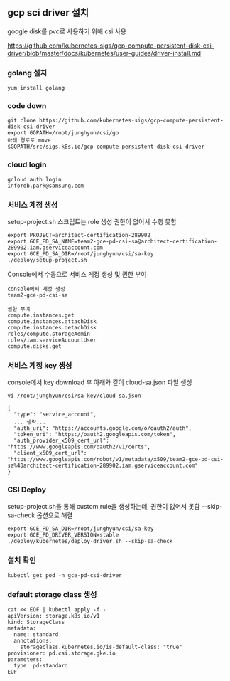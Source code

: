 ## gcp sci driver 설치

google disk를 pvc로 사용하기 위해 csi 사용

https://github.com/kubernetes-sigs/gcp-compute-persistent-disk-csi-driver/blob/master/docs/kubernetes/user-guides/driver-install.md


### golang 설치
```
yum install golang
```

### code down
```
git clone https://github.com/kubernetes-sigs/gcp-compute-persistent-disk-csi-driver 
export GOPATH=/root/junghyun/csi/go
아래 경로로 move 
$GOPATH/src/sigs.k8s.io/gcp-compute-persistent-disk-csi-driver
```

### cloud login

```
gcloud auth login
infordb.park@samsung.com
```

### 서비스 계정 생성 

setup-project.sh 스크립트는 role 생성 권한이 없어서 수행 못함 
```
export PROJECT=architect-certification-289902
export GCE_PD_SA_NAME=team2-gce-pd-csi-sa@architect-certification-289902.iam.gserviceaccount.com 
export GCE_PD_SA_DIR=/root/junghyun/csi/sa-key  
./deploy/setup-project.sh
```

Console에서 수동으로 서비스 계정 생성 및 권한 부여 
```
console에서 계정 생성
team2-gce-pd-csi-sa

권한 부여
compute.instances.get
compute.instances.attachDisk
compute.instances.detachDisk
roles/compute.storageAdmin
roles/iam.serviceAccountUser
compute.disks.get
```

### 서비스 계정 key 생성  
console에서 key download 후 아래와 같이 cloud-sa.json 파일 생성
```
vi /root/junghyun/csi/sa-key/cloud-sa.json

{
  "type": "service_account",
  ... 생략...
  "auth_uri": "https://accounts.google.com/o/oauth2/auth",
  "token_uri": "https://oauth2.googleapis.com/token",
  "auth_provider_x509_cert_url": "https://www.googleapis.com/oauth2/v1/certs",
  "client_x509_cert_url": "https://www.googleapis.com/robot/v1/metadata/x509/team2-gce-pd-csi-sa%40architect-certification-289902.iam.gserviceaccount.com"
}
```

### CSI Deploy 
setup-project.sh을 통해 custom rule을 생성하는데, 권한이 없어서 못함
 --skip-sa-check 옵션으로 해결 
```
export GCE_PD_SA_DIR=/root/junghyun/csi/sa-key   
export GCE_PD_DRIVER_VERSION=stable 
./deploy/kubernetes/deploy-driver.sh --skip-sa-check
```

### 설치 확인 
```
kubectl get pod -n gce-pd-csi-driver
```

### default storage class 생성
```
cat << EOF | kubectl apply -f -
apiVersion: storage.k8s.io/v1
kind: StorageClass
metadata:
  name: standard
  annotations:
    storageclass.kubernetes.io/is-default-class: "true"   
provisioner: pd.csi.storage.gke.io
parameters:
  type: pd-standard
EOF
```


